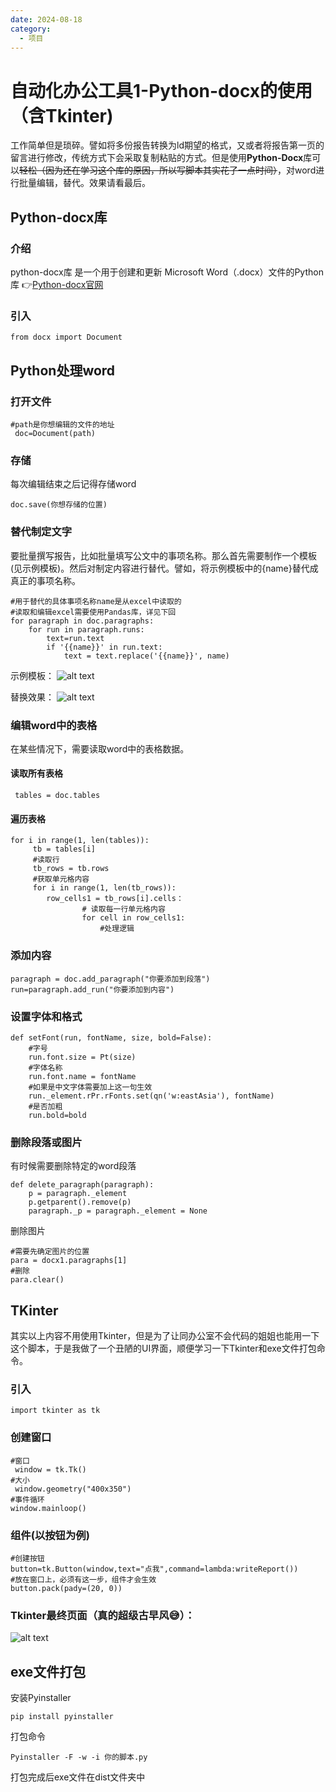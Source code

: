```yaml
---
date: 2024-08-18
category:
  - 项目
---
```


# 自动化办公工具1-Python-docx的使用（含Tkinter)

工作简单但是琐碎。譬如将多份报告转换为ld期望的格式，又或者将报告第一页的留言进行修改，传统方式下会采取复制粘贴的方式。但是使用<strong>Python-Docx</strong>库可以~~轻松（因为还在学习这个库的原因，所以写脚本其实花了一点时间）~~，对word进行批量编辑，替代。效果请看最后。

## Python-docx库
### 介绍
python-docx库 是一个用于创建和更新 Microsoft Word（.docx）文件的Python库
👉<a href=https://python-docx.readthedocs.io/en/latest/index.html>Python-docx官网</a>

### 引入
```
from docx import Document
```

## Python处理word
### 打开文件
```
#path是你想编辑的文件的地址
 doc=Document(path)
```
### 存储
每次编辑结束之后记得存储word
```
doc.save(你想存储的位置)
```
### 替代制定文字
要批量撰写报告，比如批量填写公文中的事项名称。那么首先需要制作一个模板(见示例模板)。然后对制定内容进行替代。譬如，将示例模板中的{name}替代成真正的事项名称。
```
#用于替代的具体事项名称name是从excel中读取的
#读取和编辑excel需要使用Pandas库，详见下回
for paragraph in doc.paragraphs:
    for run in paragraph.runs:
        text=run.text
        if '{{name}}' in run.text:
            text = text.replace('{{name}}', name)
```
示例模板：
![alt text](feb341d91607994d043cae7a9911747.jpg)

替换效果：
![alt text](e613191a15357eb78841e893d64303e.jpg)

### 编辑word中的表格
在某些情况下，需要读取word中的表格数据。
#### 读取所有表格
```
 tables = doc.tables
```
#### 遍历表格
```
for i in range(1, len(tables)):
     tb = tables[i]
     #读取行
     tb_rows = tb.rows
     #获取单元格内容
     for i in range(1, len(tb_rows)):
        row_cells1 = tb_rows[i].cells：
                # 读取每一行单元格内容
                for cell in row_cells1:
                    #处理逻辑
```
### 添加内容
```
paragraph = doc.add_paragraph("你要添加到段落")
run=paragraph.add_run("你要添加到内容")
```
### 设置字体和格式
```
def setFont(run, fontName, size, bold=False):
    #字号
    run.font.size = Pt(size)
    #字体名称
    run.font.name = fontName
    #如果是中文字体需要加上这一句生效
    run._element.rPr.rFonts.set(qn('w:eastAsia'), fontName)
    #是否加粗
    run.bold=bold
```
### 删除段落或图片
有时候需要删除特定的word段落
```
def delete_paragraph(paragraph):
    p = paragraph._element
    p.getparent().remove(p)
    paragraph._p = paragraph._element = None
```
删除图片
```
#需要先确定图片的位置
para = docx1.paragraphs[1]
#删除
para.clear()
```

## TKinter
其实以上内容不用使用Tkinter，但是为了让同办公室不会代码的姐姐也能用一下这个脚本，于是我做了一个丑陋的UI界面，顺便学习一下Tkinter和exe文件打包命令。

### 引入
```
import tkinter as tk
```
### 创建窗口
```
#窗口
 window = tk.Tk()
#大小
 window.geometry("400x350")
#事件循环
window.mainloop()
```
### 组件(以按钮为例)
```
#创建按钮
button=tk.Button(window,text="点我",command=lambda:writeReport())
#放在窗口上，必须有这一步，组件才会生效    
button.pack(pady=(20, 0))
```
### Tkinter最终页面（真的超级古早风😅）：
![alt text](bac99e28d4f8fa800bddfd798d3e7bf.jpg)

## exe文件打包
安装Pyinstaller
```
pip install pyinstaller
```
打包命令
```
Pyinstaller -F -w -i 你的脚本.py
```
打包完成后exe文件在dist文件夹中